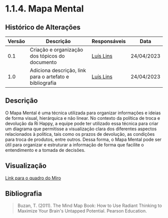 # 1.1.4. Mapa Mental

## Histórico de Alterações

| Versão | Descrição | Responsáveis | Data |
| -- | -- | -- | -- |
| 0.1  | Criação e organização dos tópicos do documento | [Luís Lins](https://github.com/luisgaboardi) | 24/04/2023 |
| 1.0  | Adiciona descrição, link para o artefato e bibliografia | [Luís Lins](https://github.com/luisgaboardi) | 24/04/2023 |

## Descrição
O Mapa Mental é uma técnica utilizada para organizar informações e ideias de forma visual, hierárquica e não linear. No contexto da política de troca e devolução da Ri Happy, a equipe pode ter utilizado essa técnica para criar um diagrama que permitisse a visualização clara dos diferentes aspectos relacionados à política, tais como os prazos de devolução, as condições para troca de produtos, entre outros. Dessa forma, o Mapa Mental pode ser útil para organizar e estruturar a informação de forma que facilite o entendimento e a tomada de decisões.

## Visualização
[Link para o quadro do Miro](https://miro.com/app/board/uXjVMR6SWlc=/)

## Bibliografia
> Buzan, T. (2011). The Mind Map Book: How to Use Radiant Thinking to Maximize Your Brain's Untapped Potential. Pearson Education.